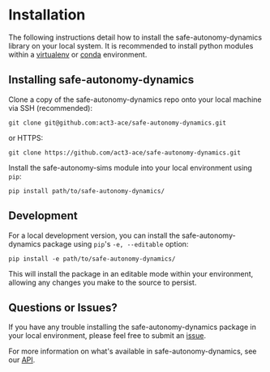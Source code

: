 # Installation
The following instructions detail how to install 
the safe-autonomy-dynamics library on your local system.
It is recommended to install python modules within 
a [virtualenv](https://virtualenv.pypa.io/en/stable/#)
or [conda](https://docs.conda.io/projects/conda/en/latest/index.html)
environment.

## Installing safe-autonomy-dynamics
Clone a copy of the safe-autonomy-dynamics repo onto your local
machine via SSH (recommended):
```shell
git clone git@github.com:act3-ace/safe-autonomy-dynamics.git
```
or HTTPS:
```shell
git clone https://github.com/act3-ace/safe-autonomy-dynamics.git
```

Install the safe-autonomy-sims module into your local
environment using `pip`:
```shell
pip install path/to/safe-autonomy-dynamics/
```

## Development
For a local development version, you can install the
safe-autonomy-dynamics package using `pip`'s 
`-e, --editable` option:
```shell
pip install -e path/to/safe-autonomy-dynamics/
```
This will install the package in an editable mode within
your environment, allowing any changes you make to the
source to persist.

## Questions or Issues?
If you have any trouble installing the safe-autonomy-dynamics
package in your local environment, please feel free to
submit an [issue](https://github.com/act3-ace/safe-autonomy-dynamics/issues).

For more information on what's available in safe-autonomy-dynamics,
see our [API](api/index.md).

